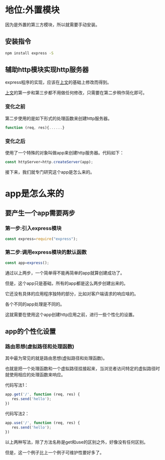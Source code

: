 # 地位:外置模块

因为是外置的第三方模块，所以就需要手动安装。

## 安装指令

```bash
npm install express -S
```

## 辅助http模块实现http服务器

express程序的实现，应该在[上文](/关键技术/webService/http/README.md)的基础上修改而得到。

[上文](/关键技术/webService/http/README.md)的第一步和第三步都不用做任何修改，只需要在第二步稍作简化即可。

### 变化之前

第二步使用的是如下形式的处理函数来创建http服务器。

```typescript
function (req, res){......}
```

### 变化之后

使用了一个特殊的对象叫做app来创建http服务器。代码如下：

```typescript
const httpServer=http.createServer(app);
```

接下来，我们就专门研究这个app是怎么来的。

# app是怎么来的

## 要产生一个app需要两步

### 第一步:引入express模块

```typescript
const express=require("express");
```

### 第二步:调用express模块的默认函数

```typescript
const app=express();
```

通过以上两步，一个简单得不能再简单的app就算创建成功了。

但是，这个app只是基础，所有的app都是这么两步创建出来的。

它还没有具体的应用程序独特的部分，比如对客户端请求的响应啥的。

各个不同的app处理是不同的。

这就需要在使用这个app创建http应用之前，进行一些个性化的设置。

## app的个性化设置

### 路由思想(虚拟路径和处理函数)

其中最为常见的就是路由思想(虚拟路径和处理函数)。

也就是把一个处理函数和一个虚拟路径挂接起来，当浏览者访问特定的虚拟路径时就使用相应的处理函数来响应。

代码写法1：

```typescript
app.get('/', function (req, res) {
   res.send('hello');
})
```

代码写法2：

```typescript
app.use('/', function (req, res) {
   res.send('hello');
})
```

以上两种写法，除了方法名称是get和use的区别之外，好像没有任何区别。

但是，这一个例子比上一个例子可维护性要好多了。